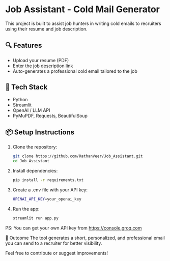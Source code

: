 # Job Assistant - Cold Mail Generator

This project is built to assist job hunters in writing cold emails to recruiters using their resume and job description.

## 🔍 Features
- Upload your resume (PDF)
- Enter the job description link
- Auto-generates a professional cold email tailored to the job

## 🚀 Tech Stack
- Python
- Streamlit
- OpenAI / LLM API
- PyMuPDF, Requests, BeautifulSoup

## 📦 Setup Instructions
1. Clone the repository:
   ```bash
   git clone https://github.com/RathanVeer/Job_Assistant.git
   cd Job_Assistant
2. Install dependencies:
   ```bash
   pip install -r requirements.txt
3. Create a .env file with your API key:
   ```bash
   OPENAI_API_KEY=your_openai_key
5. Run the app:
   ```bash
   streamlit run app.py

PS: You can get your own API key from https://console.groq.com

📧 Outcome
The tool generates a short, personalized, and professional email you can send to a recruiter for better visibility.

Feel free to contribute or suggest improvements!
